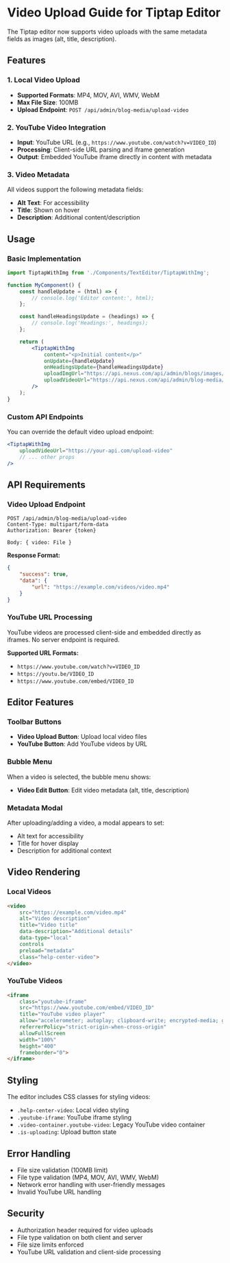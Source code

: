 # Video Upload Guide for Tiptap Editor

The Tiptap editor now supports video uploads with the same metadata fields as images (alt, title, description).

## Features

### 1. Local Video Upload
- **Supported Formats**: MP4, MOV, AVI, WMV, WebM
- **Max File Size**: 100MB
- **Upload Endpoint**: `POST /api/admin/blog-media/upload-video`

### 2. YouTube Video Integration
- **Input**: YouTube URL (e.g., `https://www.youtube.com/watch?v=VIDEO_ID`)
- **Processing**: Client-side URL parsing and iframe generation
- **Output**: Embedded YouTube iframe directly in content with metadata

### 3. Video Metadata
All videos support the following metadata fields:
- **Alt Text**: For accessibility
- **Title**: Shown on hover
- **Description**: Additional content/description

## Usage

### Basic Implementation

```jsx
import TiptapWithImg from './Components/TextEditor/TiptapWithImg';

function MyComponent() {
    const handleUpdate = (html) => {
        // console.log('Editor content:', html);
    };

    const handleHeadingsUpdate = (headings) => {
        // console.log('Headings:', headings);
    };

    return (
        <TiptapWithImg
            content="<p>Initial content</p>"
            onUpdate={handleUpdate}
            onHeadingsUpdate={handleHeadingsUpdate}
            uploadImgUrl="https://api.nexus.com/api/admin/blogs/images/upload"
            uploadVideoUrl="https://api.nexus.com/api/admin/blog-media/upload-video"
        />
    );
}
```

### Custom API Endpoints

You can override the default video upload endpoint:

```jsx
<TiptapWithImg
    uploadVideoUrl="https://your-api.com/upload-video"
    // ... other props
/>
```

## API Requirements

### Video Upload Endpoint
```http
POST /api/admin/blog-media/upload-video
Content-Type: multipart/form-data
Authorization: Bearer {token}

Body: { video: File }
```

**Response Format:**
```json
{
    "success": true,
    "data": {
        "url": "https://example.com/videos/video.mp4"
    }
}
```

### YouTube URL Processing
YouTube videos are processed client-side and embedded directly as iframes. No server endpoint is required.

**Supported URL Formats:**
- `https://www.youtube.com/watch?v=VIDEO_ID`
- `https://youtu.be/VIDEO_ID`
- `https://www.youtube.com/embed/VIDEO_ID`

## Editor Features

### Toolbar Buttons
- **Video Upload Button**: Upload local video files
- **YouTube Button**: Add YouTube videos by URL

### Bubble Menu
When a video is selected, the bubble menu shows:
- **Video Edit Button**: Edit video metadata (alt, title, description)

### Metadata Modal
After uploading/adding a video, a modal appears to set:
- Alt text for accessibility
- Title for hover display
- Description for additional context

## Video Rendering

### Local Videos
```html
<video 
    src="https://example.com/video.mp4" 
    alt="Video description" 
    title="Video title" 
    data-description="Additional details"
    data-type="local"
    controls 
    preload="metadata"
    class="help-center-video">
</video>
```

### YouTube Videos
```html
<iframe 
    class="youtube-iframe"
    src="https://www.youtube.com/embed/VIDEO_ID"
    title="YouTube video player"
    allow="accelerometer; autoplay; clipboard-write; encrypted-media; gyroscope; picture-in-picture; web-share"
    referrerPolicy="strict-origin-when-cross-origin"
    allowFullScreen
    width="100%"
    height="400"
    frameborder="0">
</iframe>
```

## Styling

The editor includes CSS classes for styling videos:
- `.help-center-video`: Local video styling
- `.youtube-iframe`: YouTube iframe styling
- `.video-container.youtube-video`: Legacy YouTube video container
- `.is-uploading`: Upload button state

## Error Handling

- File size validation (100MB limit)
- File type validation (MP4, MOV, AVI, WMV, WebM)
- Network error handling with user-friendly messages
- Invalid YouTube URL handling

## Security

- Authorization header required for video uploads
- File type validation on both client and server
- File size limits enforced
- YouTube URL validation and client-side processing
